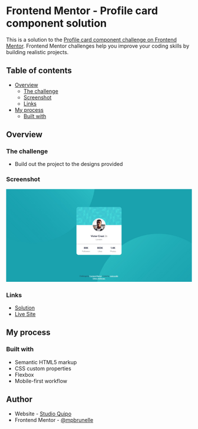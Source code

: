 # Frontend Mentor - Profile card component solution

This is a solution to the [Profile card component challenge on Frontend Mentor](https://www.frontendmentor.io/challenges/profile-card-component-cfArpWshJ). Frontend Mentor challenges help you improve your coding skills by building realistic projects.

## Table of contents

-   [Overview](#overview)
    -   [The challenge](#the-challenge)
    -   [Screenshot](#screenshot)
    -   [Links](#links)
-   [My process](#my-process)
    -   [Built with](#built-with)

## Overview

### The challenge

-   Build out the project to the designs provided

### Screenshot

![](./screenshot.jpg)

### Links

-   [Solution](https://github.com/mpbrunelle/training/tree/main/fem--profile-card-component)
-   [Live Site](https://mpbrunelle.github.io/training/fem--profile-card-component/)

## My process

### Built with

-   Semantic HTML5 markup
-   CSS custom properties
-   Flexbox
-   Mobile-first workflow

## Author

-   Website - [Studio Quipo](https://www.studioquipo.com/en/)
-   Frontend Mentor - [@mpbrunelle](https://www.frontendmentor.io/profile/mpbrunelle)
